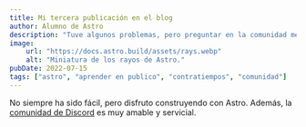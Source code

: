 ```yaml
---
title: Mi tercera publicación en el blog
author: Alumno de Astro
description: "Tuve algunos problemas, pero preguntar en la comunidad me ayudó mucho."
image:
    url: "https://docs.astro.build/assets/rays.webp"
    alt: "Miniatura de los rayos de Astro."
pubDate: 2022-07-15
tags: ["astro", "aprender en publico", "contratiempos", "comunidad"]
---
```


No siempre ha sido fácil, pero disfruto construyendo con Astro. Además, la
[comunidad de Discord](https://astro.build/chat) es muy amable y servicial.
